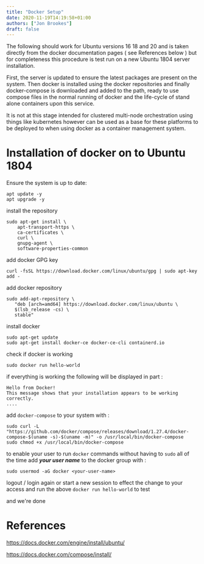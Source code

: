 ```yaml
---
title: "Docker Setup"
date: 2020-11-19T14:19:58+01:00
authors: ["Jon Brookes"]
draft: false
---
```


The following should work for Ubuntu versions 16 18 and 20 and is taken directly from the docker documentation pages ( see References below ) but for completeness this procedure is test run on a new Ubuntu 1804 server installation.

First, the server is updated to ensure the latest packages are present on the system. Then docker is installed using the docker repositories and finally docker-compose is downloaded and added to the path, ready to use compose files in the normal running of docker and the life-cycle of stand alone containers upon this service. 

It is not at this stage intended for clustered multi-node orchestration using things like kubernetes however can be used as a base for these platforms to be deployed to when using docker as a container management system. 

# Installation of docker on to Ubuntu 1804 

Ensure the system is up to date:

```
apt update -y
apt upgrade -y
```

install the repository

```
sudo apt-get install \
    apt-transport-https \
    ca-certificates \
    curl \
    gnupg-agent \
    software-properties-common
```

add docker GPG key

```
curl -fsSL https://download.docker.com/linux/ubuntu/gpg | sudo apt-key add -
```

add docker repository

```
sudo add-apt-repository \
   "deb [arch=amd64] https://download.docker.com/linux/ubuntu \
   $(lsb_release -cs) \
   stable"

```

install docker

```
sudo apt-get update
sudo apt-get install docker-ce docker-ce-cli containerd.io
```

check if docker is working

```
sudo docker run hello-world
```

if everything is working the following will be displayed in part :

```
Hello from Docker!
This message shows that your installation appears to be working correctly.
....
```

add `docker-compose` to your system with :

```
sudo curl -L "https://github.com/docker/compose/releases/download/1.27.4/docker-compose-$(uname -s)-$(uname -m)" -o /usr/local/bin/docker-compose
sudo chmod +x /usr/local/bin/docker-compose
```

to enable your user to run `docker` commands without having to `sudo` all of the time add ***your user name*** to the docker group with :

```
sudo usermod -aG docker <your-user-name>
```

logout / login again or start a new session to effect the change to your access and run the above `docker run hello-world` to test



and we're done



# References

https://docs.docker.com/engine/install/ubuntu/

https://docs.docker.com/compose/install/
